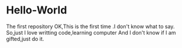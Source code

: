 # Hello-World
The first repository
OK,This is the first time .I don't know what to say.
So,just I love writting code,learning computer And I don't know if I am gifted,just do it.
